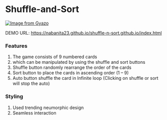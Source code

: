 # Shuffle-and-Sort

[![Image from Gyazo](https://i.gyazo.com/1ec7b373cb44a68584768aa61deb0d03.gif)](https://gyazo.com/1ec7b373cb44a68584768aa61deb0d03)

DEMO URL: https://nabanita23.github.io/shuffle-n-sort.github.io/index.html

### Features
1. The game consists of 9 numbered cards
2. which can be manipulated by using the shuffle and sort buttons
3. Shuffle button randomly rearrange the order of the cards
4. Sort button to place the cards in ascending order (1 – 9)
5. Auto button shuffle the card in Infinite loop (Clicking on shuffle or sort will stop the auto)

### Styling
1. Used trending neumorphic design
2. Seamless interaction 
